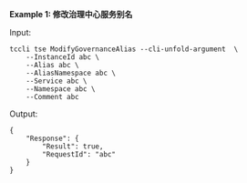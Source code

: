 **Example 1: 修改治理中心服务别名**



Input: 

```
tccli tse ModifyGovernanceAlias --cli-unfold-argument  \
    --InstanceId abc \
    --Alias abc \
    --AliasNamespace abc \
    --Service abc \
    --Namespace abc \
    --Comment abc
```

Output: 
```
{
    "Response": {
        "Result": true,
        "RequestId": "abc"
    }
}
```

